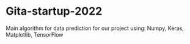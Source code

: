 # Gita-startup-2022
Main algorithm for data prediction for our project using: Numpy, Keras, Matplotlib, TensorFlow

